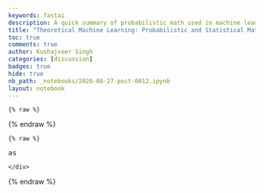 ```yaml
---
keywords: fastai
description: A quick summary of probabilistic math used in machine learning.
title: "Theoretical Machine Learning: Probabilistic and Statistical Math"
toc: true
comments: true
author: Kushajveer Singh
categories: [discussion]
badges: true
hide: true
nb_path: _notebooks/2020-08-27-post-0012.ipynb
layout: notebook
---
```


<!--
#################################################
### THIS FILE WAS AUTOGENERATED! DO NOT EDIT! ###
#################################################
# file to edit: _notebooks/2020-08-27-post-0012.ipynb
-->

<div class="container" id="notebook-container">
        
    {% raw %}
    
<div class="cell border-box-sizing code_cell rendered">

</div>
    {% endraw %}

    {% raw %}
    
<div class="cell border-box-sizing code_cell rendered">
<div class="input">

<div class="inner_cell">
    <div class="input_area">
<div class=" highlight hl-ipython3"><pre><span></span><span class="k">as</span>
</pre></div>

    </div>
</div>
</div>

</div>
    {% endraw %}

</div>
 

